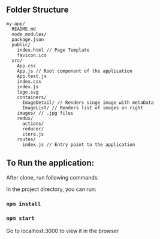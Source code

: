 

## Folder Structure
```
my-app/
  README.md
  node_modules/
  package.json
  public/
    index.html // Page Template
    favicon.ico
  src/
    App.css
    App.js // Root component of the application
    App.test.js
    index.css
    index.js
    logo.svg
    containers/
      ImageDetail/ // Renders singe image with metaData
      ImageList/ // Renders list of images on right
    images/ // .jpg files
    redux/
      actions/ 
      reducer/ 
      store.js
    routes/
      index.js // Entry point to the application
```

## To Run the application:

After clone, run following commands:

In the project directory, you can run:

### `npm install`

### `npm start`

Go to localhost:3000 to view it in the browser
